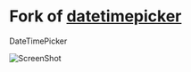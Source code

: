 Fork of [datetimepicker](https://github.com/xdan/datetimepicker)
==============

DateTimePicker

![ScreenShot](https://raw.github.com/xdan/datetimepicker/master/screen/4.png)

